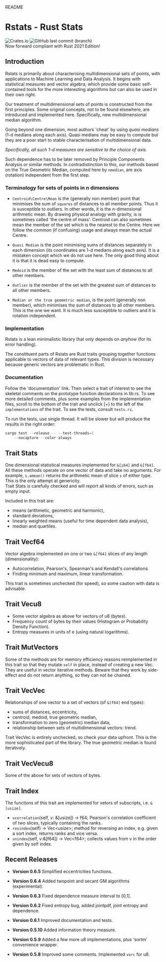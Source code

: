 README

# Rstats - Rust Stats

![Crates.io](https://img.shields.io/crates/v/rstats?logo=rust) ![GitHub last commit (branch)](https://img.shields.io/github/last-commit/liborty/rstats/HEAD?logo=github)  
Now forward compliant with Rust 2021 Edition!

## Introduction

Rstats is primarily about characterising multidimensional sets of points, with applications to Machine Learning and Data Analysis. It begins with statistical measures and vector algebra, which provide some basic self-contained tools for the more interesting algorithms but can also be used in their own right.

Our treatment of multidimensional sets of points is constructed from the first principles. Some original concepts, not to be found elsewhere, are introduced and implemented here. Specifically, new multidimensional median algorithm.

Going beyond one dimension, most authors  'cheat' by using *quasi medians* (1-d medians along each axis). Quasi medians may be easy to compute but they are a poor start to stable characterisation of multidimensional data.

*Specifically, all such 1-d measures are sensitive to the choice of axis.* 

Such dependence has to be later removed by Principle Components Analysis or similar methods. In contradistinction to this, our methods based on the True Geometric Median, computed here by `nmedian`, are axis (rotation) independent from the first step.

### Terminology for sets of points in n dimensions

* `Centroid\Centre\Mean` is the (generally non member) point that minimises the sum of `squares` of distances to all member points. Thus it is susceptible to outliers. In other words, it is the n-dimensional arithmetic mean. By drawing physical analogy with gravity, is is sometimes called 'the centre of mass'. Centroid can also sometimes mean the member of the set which is the nearest to the Centre. Here we follow the common (if confusing) usage and always mean the actual Centre.

* `Quasi Median` is the point minimising sums of distances separately in each dimension (its coordinates are 1-d medians along each axis). It is a mistaken concept which we do not use here. The only good thing about it is that it is dead easy to compute.

* `Medoid` is the member of the set with the least sum of distances to all other members.

* `Outlier` is the member of the set with the greatest sum of distances to all other members.

* `Median or the true geometric median`, is the point (generally non member), which minimises the sum of distances to all other members. This is the one we want. It is much less susceptible to outliers and it is rotation independent.

### Implementation

Rstats is a lean minimalistic library that only depends on *anyhow* (for its error handling).

The constituent parts of Rstats are Rust traits grouping together functions applicable to vectors of data of relevant types. This division is necessary because generic vectors are problematic in Rust.

### Documentation

Follow the 'documentation' link. Then select a trait of interest to see the skeletal comments on the prototype function declarations in lib.rs. To see more detailed comments, plus some examples from the implementation files, scroll to the bottom of the trait and unclick [+] to the left of the `implementations` of the trait. To see the tests, consult `tests.rs`.

To run the tests, use single thread. It will be slower but will produce the results in the right order:

```rust
cargo test --release -- --test-threads=1
    --nocapture --color always 
```

## Trait Stats

One dimensional statistical measures implemented for `&[i64]` and `&[f64]`. 
All these methods operate on one vector of data and take no arguments.
For example, `s.amean()` returns the arithmetic mean of slice `s` of either type. This is the only attempt at genericity.  
Trait Stats is carefully checked and will report all kinds of errors, such as empty input.

Included in this trait are:

* means (arithmetic, geometric and harmonic),
* standard deviations,
* linearly weighted means (useful for time dependent data analysis),
* median and quartiles.

## Trait Vecf64

Vector algebra implemented on one or two `&[f64]` slices of any length (dimensionality):

* Autocorrelation, Pearson's, Spearman's and Kendall's correlations.
* Finding minimum and maximum, linear transformation.

This trait is sometimes unchecked (for speed), so some caution with data is advisable.

## Trait Vecu8

* Some vector algebra as above for vectors of u8 (bytes).
* Frequency count of bytes by their values (Histogram or Probability Density Function).
* Entropy measures in units of e (using natural logarithms).

## Trait MutVectors

Some of the methods are for memory efficiency reasons reimplemented in this trait so that they mutate `self` in place, instead of creating a new Vec. They are useful in vector iterative methods. Beware that they work by side-effect and do not return anything, so they can not be chained.

## Trait VecVec

Relationships of one vector to a set of vectors (of `&[f64]` end types):

* sums of distances, eccentricity,
* centroid, medoid, true geometric median,
* transformation to zero (geometric) median data,
* relationship between sets of multidimensional vectors: trend.

Trait VecVec is entirely unchecked, so check your data upfront. This is the more sophisticated part of the library. The true geometric median is found iteratively.

## Trait VecVecu8

Some of the above for sets of vectors of bytes.

## Trait Index

The functions of this trait are implemented for vetors of subscripts, i.e. `&[usize]`.

* `ucorrelation`(self, v: &[usize]) -> f64; Pearson's correlation coefficient of two slices, typically containing the ranks.  
* `revindex`(self) -> Vec\<usize\>; method for reversing an index, e.g. given a sort index, returns ranks and vice versa.
* `unindex`(self, v:&[f64]) -> Vec\<f64\>; collects values from v in the order given by self index.

## Recent Releases

* **Version 0.6.5** Simplified eccentricities functions.

* **Version 0.6.4** Added twopoint and secant GM algorithms (experimental).

* **Version 0.6.3** Fixed dependence measure interval to [0,1].

* **Version 0.6.2** Fixed entropy bug, added jointpdf, joint entropy and dependence.

* **Version 0.6.1** Improved documentation and tests.

* **Version 0.5.10** Added information theory measure.

* **Version 0.5.9** Added a few more u8 implementations, plus 'sortm' convenience wrapper.

* **Version 0.5.8** Improved some comments. Implemented `varc` for u8.
